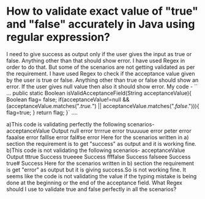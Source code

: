 
# How to validate exact value of "true" and "false" accurately in Java using regular expression?

I need to give success as output only if the user gives the input as true or false. Anything other than that should show error. I have used Regex in order to do that. But some of the scenarios are not getting validated as per the requirement.
I have used Regex to check if the acceptance value given by the user is true or false. Anything other than true or false should show an error. If the user gives null value then also it should show error.
My code -
``
...
public static Boolean isValidAcceptanceField(String acceptanceValue){
Boolean flag= false;
if(acceptanceValue!=null && (acceptanceValue.matches(".*true.*") || acceptanceValue.matches(".*false*."))){
 flag=true;
}
return flag;
}`
....

a)This code is validating perfectly the following scenarios-
acceptanceValue    Output
null               error
trrrrue            error
truuuuue           error
peter              error
faaalse            error
falllse            error
fal#se             error
Here for the scenarios written in a) section the requirement is to get "success" as output and it is working fine.
b)This code is not validating the following scenarios-
acceptanceValue    Output
tttrue             Success
trueeee            Success
ffffalse           Success
falseee            Success
true#              Success
Here for the scenarios written in b) section the requirement is get "error" as output but it is giving success.So is not working fine.
It seems like the code is not validating the value if the typing mistake is being done at the beginning or the end of the acceptance field.
What Regex should I use to validate true and false perfectly in all the scenarios?

        